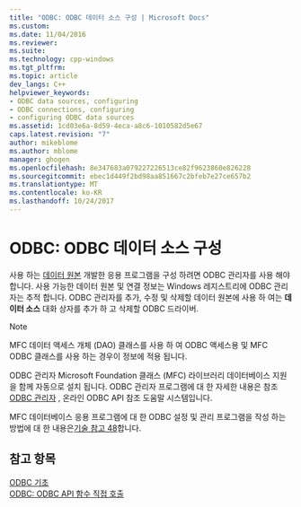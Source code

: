 ```yaml
---
title: "ODBC: ODBC 데이터 소스 구성 | Microsoft Docs"
ms.custom: 
ms.date: 11/04/2016
ms.reviewer: 
ms.suite: 
ms.technology: cpp-windows
ms.tgt_pltfrm: 
ms.topic: article
dev_langs: C++
helpviewer_keywords:
- ODBC data sources, configuring
- ODBC connections, configuring
- configuring ODBC data sources
ms.assetid: 1cd03e6a-8d59-4eca-a8c6-1010582d5e67
caps.latest.revision: "7"
author: mikeblome
ms.author: mblome
manager: ghogen
ms.openlocfilehash: 8e347683a079227226513ce82f9623860e826228
ms.sourcegitcommit: ebec1d449f2bd98aa851667c2bfeb7e27ce657b2
ms.translationtype: MT
ms.contentlocale: ko-KR
ms.lasthandoff: 10/24/2017
---
```

# <a name="odbc-configuring-an-odbc-data-source"></a>ODBC: ODBC 데이터 소스 구성
사용 하는 [데이터 원본](../../data/odbc/data-source-odbc.md) 개발한 응용 프로그램을 구성 하려면 ODBC 관리자를 사용 해야 합니다. 사용 가능한 데이터 원본 및 연결 정보는 Windows 레지스트리에 ODBC 관리자는 추적 합니다. ODBC 관리자를 추가, 수정 및 삭제할 데이터 원본에 사용 하 여는 **데이터 소스** 대화 상자를 추가 하 고 삭제할 ODBC 드라이버.  
  
> [!NOTE]
>  MFC 데이터 액세스 개체 (DAO) 클래스를 사용 하 여 ODBC 액세스용 및 MFC ODBC 클래스를 사용 하는 경우이 정보에 적용 됩니다.  
  
 ODBC 관리자 Microsoft Foundation 클래스 (MFC) 라이브러리 데이터베이스 지원을 함께 자동으로 설치 됩니다. ODBC 관리자 프로그램에 대 한 자세한 내용은 참조 [ODBC 관리자](../../data/odbc/odbc-administrator.md) , 온라인 ODBC API 참조 도움말 시스템입니다.  
  
 MFC 데이터베이스 응용 프로그램에 대 한 ODBC 설정 및 관리 프로그램을 작성 하는 방법에 대 한 내용은[기술 참고 48](../../mfc/tn048-writing-odbc-setup-and-administration-programs.md)합니다.  
  
## <a name="see-also"></a>참고 항목  
 [ODBC 기초](../../data/odbc/odbc-basics.md)   
 [ODBC: ODBC API 함수 직접 호출](../../data/odbc/odbc-calling-odbc-api-functions-directly.md)